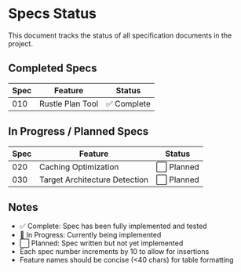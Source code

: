 # Specs Status

This document tracks the status of all specification documents in the project.

## Completed Specs

| Spec | Feature | Status |
|------|---------|--------|
| 010 | Rustle Plan Tool | ✅ Complete |

## In Progress / Planned Specs

| Spec | Feature | Status |
|------|---------|--------|
| 020 | Caching Optimization | ⬜ Planned |
| 030 | Target Architecture Detection | ⬜ Planned |

## Notes

- ✅ Complete: Spec has been fully implemented and tested
- 🔄 In Progress: Currently being implemented
- ⬜ Planned: Spec written but not yet implemented
- Each spec number increments by 10 to allow for insertions
- Feature names should be concise (<40 chars) for table formatting